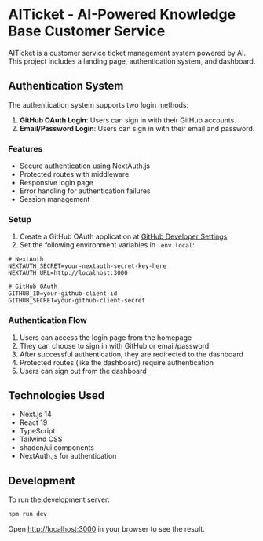 # AITicket - AI-Powered Knowledge Base Customer Service

AITicket is a customer service ticket management system powered by AI. This project includes a landing page, authentication system, and dashboard.

## Authentication System

The authentication system supports two login methods:

1. **GitHub OAuth Login**: Users can sign in with their GitHub accounts.
2. **Email/Password Login**: Users can sign in with their email and password.

### Features

- Secure authentication using NextAuth.js
- Protected routes with middleware
- Responsive login page
- Error handling for authentication failures
- Session management

### Setup

1. Create a GitHub OAuth application at [GitHub Developer Settings](https://github.com/settings/developers)
2. Set the following environment variables in `.env.local`:

```
# NextAuth
NEXTAUTH_SECRET=your-nextauth-secret-key-here
NEXTAUTH_URL=http://localhost:3000

# GitHub OAuth
GITHUB_ID=your-github-client-id
GITHUB_SECRET=your-github-client-secret
```

### Authentication Flow

1. Users can access the login page from the homepage
2. They can choose to sign in with GitHub or email/password
3. After successful authentication, they are redirected to the dashboard
4. Protected routes (like the dashboard) require authentication
5. Users can sign out from the dashboard

## Technologies Used

- Next.js 14
- React 19
- TypeScript
- Tailwind CSS
- shadcn/ui components
- NextAuth.js for authentication

## Development

To run the development server:

```bash
npm run dev
```

Open [http://localhost:3000](http://localhost:3000) in your browser to see the result.

